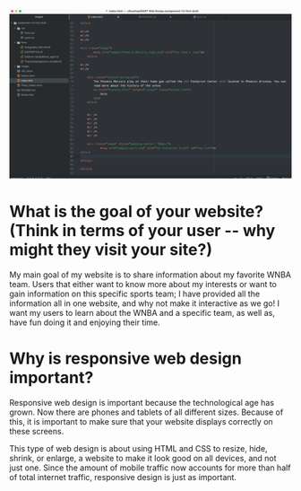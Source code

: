![screenshot](./images/screenshot.png)

<h1>
What is the goal of your website? (Think in terms of your user -- why might they visit your site?)
</h1>

My main goal of my website is to share information about my favorite WNBA team. Users that either want to know more about my interests or want to gain information on this specific sports team; I have provided all the information all in one website, and why not make it interactive as we go! I want my users to learn about the WNBA and a specific team, as well as, have fun doing it and enjoying their time.

<h1>
Why is responsive web design important?
</h1>
Responsive web design is important because the technological age has grown. Now there are phones and tablets of all different sizes. Because of this, it is important to make sure that your website displays correctly on these screens.

This type of web design is about using HTML and CSS to resize, hide, shrink, or enlarge, a website to make it look good on all devices, and not just one.
Since the amount of mobile traffic now accounts for more than half of total internet traffic, responsive design is just as important.
